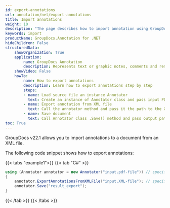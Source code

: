 ```yaml
---
id: export-annotations
url: annotation/net/export-annotations
title: Import annotations
weight: 10
description: "The page describes how to import annotation using GroupDocs.Annotation for .NET API."
keywords: import
productName: GroupDocs.Annotation for .NET
hideChildren: False
structuredData:
    showOrganization: True
    application:    
        name: GroupDocs Annotation
        description: Represents text or graphic notes, comments and remarks attached to a specific part of the content of the document using C#
    showVideo: False
    howTo:
        name: How to export annotations
        description: Learn how to export annotations step by step
        steps:
        - name: Load source file an instance Annotator
          text: Create an instance of Annotator class and pass input PDF file path as a constructor parameter.
        - name: Export annotation from XML file
          text: Call the annotator method and pass it the path to the XML file.
        - name: Save document
          text: Call Annotator class .Save() method and pass output path file.
toc: True
---
```


GroupDocs v22.1 allows you to import annotations to a document from an XML file.

The following code snippet shows how to export annotations:

{{< tabs "example1">}}
{{< tab "C#" >}}
```csharp
using (Annotator annotator = new Annotator("input.pdf-file")) // specify the path to the input PDF file
{
	annotator.ExportAnnotationsFromXMLFile("input.XML-file"); // specify the path to the input XML file
    annotator.Save("result_export");
}
```
{{< /tab >}}
{{< /tabs >}}
